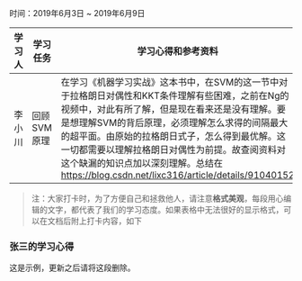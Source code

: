 时间：2019年6月3日 ~ 2019年6月9日

学习人|学习任务|学习心得和参考资料
------ | ------ | ------ 
李小川 | 回顾 SVM 原理 | 在学习《机器学习实战》这本书中，在SVM的这一节中对于拉格朗日对偶性和KKT条件理解有些困难，之前在Ng的视频中，对此有所了解，但是现在看来还是没有理解。要是想理解SVM的背后原理，必须理解怎么求得的间隔最大的超平面。由原始的拉格朗日式子，怎么得到最优解。这一切都需要以理解拉格朗日对偶性为前提。故查阅资料对这个缺漏的知识点加以深刻理解。总结在 https://blog.csdn.net/lixc316/article/details/91040152

> 注：大家打卡时，为了方便自己和拯救他人，请注意**格式美观**，每段用心编辑的文字，都代表了我们的学习态度。如果表格中无法很好的显示格式，可以在文档后附上打卡内容，如下

### 张三的学习心得
这是示例，更新之后请将这段删除。
